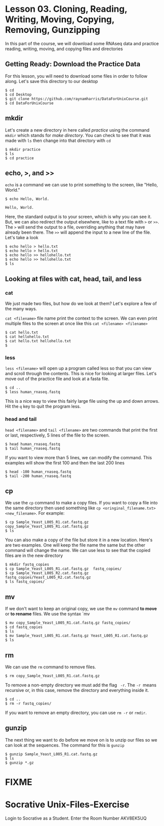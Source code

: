 # Lesson 03. Cloning, Reading, Writing, Moving, Copying, Removing, Gunzipping 

In this part of the course, we will download some RNAseq data and practice reading, writing, moving, and copying files and directories

## Getting Ready: Download the Practice Data
For this lesson, you will need to download some files in order to follow along.
Let's save this directory to our desktop

~~~ {.bash}
$ cd
$ cd Desktop
$ git clone https://github.com/raynamharris/DataForUnixCourse.git
$ cd DataForUnixCourse

~~~

## mkdir

Let's create a new directory in here called *practice* using the command `mkdir` which stands for *make directory*. You can check to see that it was made with `ls` then change into that directory with `cd`

~~~ {.bash}
$ mkdir practice
$ ls 
$ cd practice
~~~

## echo, >, and >> 

`echo` is a command we can use to print something to the screen, like "Hello, World." 

~~~ {.bash}
$ echo Hello, World.
~~~
~~~ {.output}
Hello, World.
~~~

Here, the standard output is to your screen, which is why you can see it. But, we can also redirect the output elsewhere, like to a text file with `>` or `>>`. The `>` will send the output to a file, overriding anything that may have already been there. The  `>>` will append the input to a new line of the file. Let's take a look

~~~ {.bash}
$ echo hello > hello.txt
$ echo hello > hello.txt
$ echo hello >> hellohello.txt
$ echo hello >> hellohello.txt
$ ls
~~~

## Looking at files with cat, head, tail, and less

### cat
We just made two files, but how do we look at them? Let's explore a few of the many ways.

`cat <filename>` file name print the context to the screen. We can even print multiple files to the screen at once like this `cat <filename> <filename>`

~~~ {.bash}
$ cat hello.txt
$ cat hellohello.txt
$ cat hello.txt hellohello.txt
$ 
~~~

### less
`less <filename>` will open up a program called less so that you can view and scroll through the contents. This is nice for looking at larger files. Let's move out of the practice file and look at a fasta file.


~~~ {.bash}
$ cd ..
$ less human_rnaseq.fastq
~~~

This is a nice way to view this fairly large file using the up and down arrows. 
Hit the `q` key to quit the program less. 

### head and tail
`head <filename>` and `tail <filename>` are two commands that print the first or last, respectively, 5 lines of the file to the screen. 

~~~ {.bash}
$ head human_rnaseq.fastq
$ tail human_rnaseq.fastq
~~~

If you want to view more than 5 lines, we can modify the command. This examples will show the first 100 and then the last 200 lines

~~~ {.bash}
$ head -100 human_rnaseq.fastq
$ tail -200 human_rnaseq.fastq
~~~


## cp
We use the `cp` command to make a copy files. If you want to copy a file into the same directory then used something like `cp <oringinal_filename.txt> <new_filename>`. For example:

~~~ {.bash}
$ cp Sample_Yeast_L005_R1.cat.fastq.gz  copy_Sample_Yeast_L005_R1.cat.fastq.gz
$ ls
~~~

You can also make a copy of the file but store it in a new location. Here's are two examples. One will keep the file name the same but the other command will change the name. We can use less to see that the copied files are in the new directory

~~~ {.bash}
$ mkdir fastq_copies
$ cp Sample_Yeast_L005_R1.cat.fastq.gz  fastq_copies/
$ cp Sample_Yeast_L005_R2.cat.fastq.gz  fastq_copies/Yeast_L005_R2.cat.fastq.gz
$ ls fastq_copies/
~~~

## mv
If we don't want to keep an original copy, we use the `mv` command **to move** or **to rename** files. We use the syntax `mv <origingalfilename> <newfilename>

~~~ {.bash}
$ mv copy_Sample_Yeast_L005_R1.cat.fastq.gz fastq_copies/
$ cd fastq_copies
$ ls	
$ mv Sample_Yeast_L005_R1.cat.fastq.gz Yeast_L005_R1.cat.fastq.gz
$ ls
~~~

## rm 
We can use the `rm` command to remove files. 

~~~ {.bash}
$ rm copy_Sample_Yeast_L005_R1.cat.fastq.gz
~~~

To remove a non-empty directory we must add the flag ` -r`. The `-r `means recursive or, in this case, remove the directory and everything inside it.

~~~ {.bash}
$ cd ..
$ rm -r fastq_copies/
~~~

If you want to remove an empty directory, you can use `rm -r` or `rmdir`.

## gunzip

The next thing we want to do before we move on is to unzip our files so we can look at the sequences. The command for this is `gunzip`

~~~ {.bash}
$ gunzip Sample_Yeast_L005_R1.cat.fastq.gz
$ ls
$ gunzip *.gz
~~~


# FIXME
# Socrative Unix-Files-Exercise
Login to Socrative as a Student.
Enter the Room Number AKV8EK5UQ